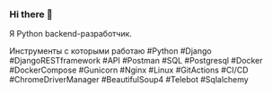 ### Hi there 👋
Я Python backend-разработчик.

Инструменты с которыми работаю 
#Python #Django #DjangoRESTframework #API #Postman #SQL #Postgresql #Docker #DockerCompose 
#Gunicorn #Nginx #Linux #GitActions #CI/CD #ChromeDriverManager #BeautifulSoup4 #Telebot #Sqlalchemy
